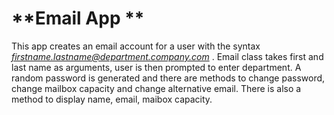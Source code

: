 # **Email App ** #

This app creates an email account for a user with the syntax *firstname.lastname@department.company.com* . Email class takes first and last name as arguments, user is then prompted to enter department. A random password is generated and there are methods to change password, change mailbox capacity and change alternative email. There is also a method to display name, email, maibox capacity.
